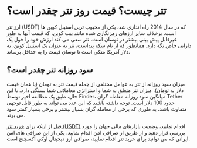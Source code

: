
# تتر چیست؟ قیمت روز تتر چقدر است؟

  

ارز تتر (USDT) که در سال 2014 راه اندازی شد، یکی از محبوب ترین استیبل کوین ها است. برخلاف سایر ارزهای رمزنگاری شده مانند بیت کوین، که قیمت آنها به طور غیرقابل پیش بینی بیشتر در نوسان است، تتر سعی می کند ارزش خود را حول یک دارایی خاص نگه دارد. همانطور که از نام سکه پیداست، تتر به عنوان یک استیبل کوین، به دلار آمریکا متکی است تا نوسان قیمت را به حداقل برساند.

  

## سود روزانه تتر چقدر است؟

میزان سود روزانه از تتر به عوامل مختلفی از جمله قیمت تتر به تومان (یا همان قیمت دلار به تومان)، میزان تتر متعلق به شما و استراتژی معاملاتی شما بستگی دارد. با این حال، طبق یک مطالعه اخیر توسط Finder، میانگین سود روزانه معامله گران Tether حدود 100 دلار است. توجه داشته باشید که این عدد می تواند به طور قابل توجهی متفاوت باشد، به طوری که برخی از معامله گران بسیار بیشتر و برخی بسیار کمتر سود می برند.

قبل از اینکه برای [خرید تتر (USDT)](https://ok-ex.io/buy-and-sell/USDT/) اقدام نمایید، وضعیت بازارهای مالی جهان را مورد بررسی قرار دهید و از طریق از صرافی امن اقدام نمایید. یکی از این صرافی های امن ایرانی که می توانید برای خرید تتر اقدام نمایید، صرافی ارز دیجیتال اوکی اکسچنج است.
